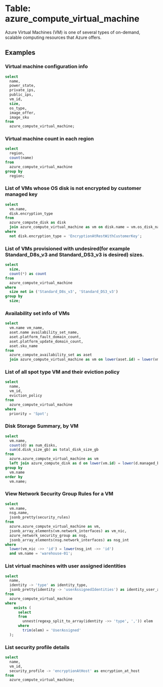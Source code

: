 # Table: azure_compute_virtual_machine

Azure Virtual Machines (VM) is one of several types of on-demand, scalable computing resources that Azure offers.

## Examples

### Virtual machine configuration info

```sql
select
  name,
  power_state,
  private_ips,
  public_ips,
  vm_id,
  size,
  os_type,
  image_offer,
  image_sku
from
  azure_compute_virtual_machine;
```

### Virtual machine count in each region

```sql
select
  region,
  count(name)
from
  azure_compute_virtual_machine
group by
  region;
```

### List of VMs whose OS disk is not encrypted by customer managed key

```sql
select
  vm.name,
  disk.encryption_type
from
  azure_compute_disk as disk
  join azure_compute_virtual_machine as vm on disk.name = vm.os_disk_name
where
  not disk.encryption_type = 'EncryptionAtRestWithCustomerKey';
```

### List of VMs provisioned with undesired(for example Standard_D8s_v3 and Standard_DS3_v3 is desired) sizes.

```sql
select
  size,
  count(*) as count
from
  azure_compute_virtual_machine
where
  size not in ('Standard_D8s_v3', 'Standard_DS3_v3')
group by
  size;
```

### Availability set info of VMs

```sql
select
  vm.name vm_name,
  aset.name availability_set_name,
  aset.platform_fault_domain_count,
  aset.platform_update_domain_count,
  aset.sku_name
from
  azure_compute_availability_set as aset
  join azure_compute_virtual_machine as vm on lower(aset.id) = lower(vm.availability_set_id);
```

### List of all spot type VM and their eviction policy

```sql
select
  name,
  vm_id,
  eviction_policy
from
  azure_compute_virtual_machine
where
  priority = 'Spot';
```

### Disk Storage Summary, by VM

```sql
select
  vm.name,
  count(d) as num_disks,
  sum(d.disk_size_gb) as total_disk_size_gb
from
  azure.azure_compute_virtual_machine as vm
  left join azure_compute_disk as d on lower(vm.id) = lower(d.managed_by)
group by
  vm.name
order by
  vm.name;
```

### View Network Security Group Rules for a VM

```sql
select
  vm.name,
  nsg.name,
  jsonb_pretty(security_rules)
from
  azure.azure_compute_virtual_machine as vm,
  jsonb_array_elements(vm.network_interfaces) as vm_nic,
  azure_network_security_group as nsg,
  jsonb_array_elements(nsg.network_interfaces) as nsg_int
where
  lower(vm_nic ->> 'id') = lower(nsg_int ->> 'id')
  and vm.name = 'warehouse-01';
```

### List virtual machines with user assigned identities

```sql
select
  name,
  identity -> 'type' as identity_type,
  jsonb_pretty(identity -> 'userAssignedIdentities') as identity_user_assignedidentities
from
  azure_compute_virtual_machine
where
    exists (
      select
      from
        unnest(regexp_split_to_array(identity ->> 'type', ',')) elem
      where
        trim(elem) = 'UserAssigned'
  );
```

### List security profile details

```sql
select
  name,
  vm_id,
  security_profile -> 'encryptionAtHost' as encryption_at_host
from
  azure_compute_virtual_machine;
```
